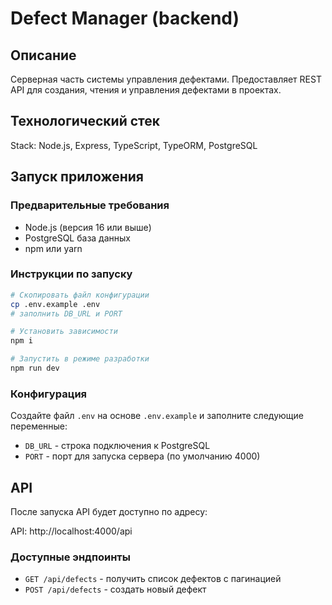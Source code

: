 # Defect Manager (backend)

##  Описание

Серверная часть системы управления дефектами. Предоставляет REST API для создания, чтения и управления дефектами в проектах.

## Технологический стек

Stack: Node.js, Express, TypeScript, TypeORM, PostgreSQL

##  Запуск приложения

### Предварительные требования
- Node.js (версия 16 или выше)
- PostgreSQL база данных
- npm или yarn

### Инструкции по запуску

```bash
# Скопировать файл конфигурации
cp .env.example .env  
# заполнить DB_URL и PORT

# Установить зависимости
npm i

# Запустить в режиме разработки
npm run dev
```

### Конфигурация

Создайте файл `.env` на основе `.env.example` и заполните следующие переменные:
- `DB_URL` - строка подключения к PostgreSQL
- `PORT` - порт для запуска сервера (по умолчанию 4000)

##  API

После запуска API будет доступно по адресу:

API: http://localhost:4000/api

### Доступные эндпоинты

- `GET /api/defects` - получить список дефектов с пагинацией
- `POST /api/defects` - создать новый дефект

